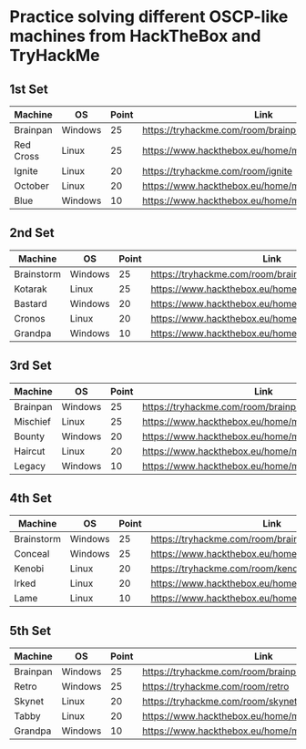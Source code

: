 # Practice solving different OSCP-like machines from HackTheBox and TryHackMe

## 1st Set
| Machine | OS | Point | Link |
| --- | --- | --- | --- |
| Brainpan | Windows | 25 | https://tryhackme.com/room/brainpan |
| Red Cross | Linux | 25 | https://www.hackthebox.eu/home/machines/profile/162 |
| Ignite | Linux | 20 | https://tryhackme.com/room/ignite |
| October | Linux | 20 | https://www.hackthebox.eu/home/machines/profile/15 |
| Blue | Windows | 10 | https://www.hackthebox.eu/home/machines/profile/51 |


## 2nd Set
| Machine | OS | Point | Link |
| --- | --- | --- | --- |
| Brainstorm | Windows | 25 | https://tryhackme.com/room/brainstorm |
| Kotarak | Linux | 25 | https://www.hackthebox.eu/home/machines/profile/101 |
| Bastard | Windows | 20 | https://www.hackthebox.eu/home/machines/profile/7 |
| Cronos | Linux | 20 | https://www.hackthebox.eu/home/machines/profile/11 |
| Grandpa | Windows | 10 | https://www.hackthebox.eu/home/machines/profile/13 |

## 3rd Set
| Machine | OS | Point | Link |
| --- | --- | --- | --- |
| Brainpan | Windows | 25 | https://tryhackme.com/room/brainpan |
| Mischief | Linux | 25 | https://www.hackthebox.eu/home/machines/profile/145 |
| Bounty | Windows | 20 | https://www.hackthebox.eu/home/machines/profile/142 |
| Haircut | Linux | 20 | https://www.hackthebox.eu/home/machines/profile/21 |
| Legacy | Windows | 10 | https://www.hackthebox.eu/home/machines/profile/2 |

## 4th Set
| Machine | OS | Point | Link |
| --- | --- | --- | --- |
| Brainstorm | Windows | 25 | https://tryhackme.com/room/brainstorm |
| Conceal | Windows | 25 | https://www.hackthebox.eu/home/machines/profile/168 |
| Kenobi | Linux | 20 | https://tryhackme.com/room/kenobi |
| Irked | Linux | 20 | https://www.hackthebox.eu/home/machines/profile/163 |
| Lame | Linux | 10 | https://www.hackthebox.eu/home/machines/profile/1 |

## 5th Set
| Machine | OS | Point | Link |
| --- | --- | --- | --- |
| Brainpan | Windows | 25 | https://tryhackme.com/room/brainpan |
| Retro | Windows | 25 | https://tryhackme.com/room/retro |
| Skynet | Linux | 20 | https://tryhackme.com/room/skynet |
| Tabby | Linux | 20 | https://www.hackthebox.eu/home/machines/profile/259 |
| Grandpa | Windows | 10 | https://www.hackthebox.eu/home/machines/profile/13 |

